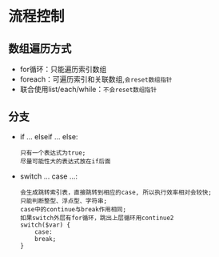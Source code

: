 # 流程控制

## 数组遍历方式
- for循环：只能遍历索引数组
- foreach：可遍历索引和关联数组,`会reset数组指针`
- 联合使用list/each/while：`不会reset数组指针`

## 分支
- if ... elseif ... else: 
    ```
    只有一个表达式为true;
    尽量可能性大的表达式放在if后面
    ```
- switch ... case ...: 
    ```
    会生成跳转索引表，直接跳转到相应的case, 所以执行效率相对会较快;
    只能判断整型、浮点型、字符串;
    case中的continue与break作用相同;
    如果switch外层有for循环，跳出上层循环用continue2
    switch($var) {
        case: 
        break;  
    }
    ```
    
